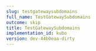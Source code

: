 ```yaml
---
slug: testgatewaysubdomains
full_name: TestGatewaySubdomains
outcome: skip
title: TestGatewaySubdomains
implementation_id: kubo
version: dev-44b0eaa-dirty
---
```


